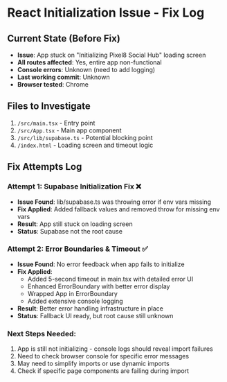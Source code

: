 # React Initialization Issue - Fix Log

## Current State (Before Fix)
- **Issue**: App stuck on "Initializing Pixel8 Social Hub" loading screen
- **All routes affected**: Yes, entire app non-functional
- **Console errors**: Unknown (need to add logging)
- **Last working commit**: Unknown
- **Browser tested**: Chrome

## Files to Investigate
1. `/src/main.tsx` - Entry point
2. `/src/App.tsx` - Main app component
3. `/src/lib/supabase.ts` - Potential blocking point
4. `/index.html` - Loading screen and timeout logic

## Fix Attempts Log

### Attempt 1: Supabase Initialization Fix ❌
- **Issue Found**: lib/supabase.ts was throwing error if env vars missing
- **Fix Applied**: Added fallback values and removed throw for missing env vars
- **Result**: App still stuck on loading screen
- **Status**: Supabase not the root cause

### Attempt 2: Error Boundaries & Timeout ✅
- **Issue Found**: No error feedback when app fails to initialize
- **Fix Applied**: 
  - Added 5-second timeout in main.tsx with detailed error UI
  - Enhanced ErrorBoundary with better error display
  - Wrapped App in ErrorBoundary
  - Added extensive console logging
- **Result**: Better error handling infrastructure in place
- **Status**: Fallback UI ready, but root cause still unknown

### Next Steps Needed:
1. App is still not initializing - console logs should reveal import failures
2. Need to check browser console for specific error messages
3. May need to simplify imports or use dynamic imports
4. Check if specific page components are failing during import